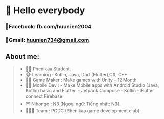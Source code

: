 # 👋 Hello everybody 
 ### 📖Facebook: fb.com/huunien2004
 ### 📨Gmail: huunien734@gmail.com
## About me:
>- 👨‍🎓 Phenikaa Student.
>- 🐵 Learning : Kotlin, Java, Dart (Flutter),C#, C++.
>- 👨‍💻 Game Maker : Make games with Unity - 12 Month.
>- 👨‍💻 Mobile Dev :
    - Make Mobile apps with Android Studio (Java, Kotlin) basic and Flutter.
    - Jetpack Compose - Kotlin
    - Flutter connect Firebase
>- ⛩️ Nihongo : N3 (Ngoại ngữ: Tiếng nhật: N3).
>- 🧑‍🤝‍🧑 Team : PGDC (Phenikaa game development club).

